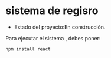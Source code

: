 <h1> sistema de regisro</h1>

- Estado del proyecto:En construcción.

Para ejecutar el sistema , debes poner:

```npm install react```
